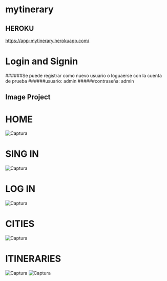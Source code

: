 # mytinerary
## HEROKU
https://app-mytinerary.herokuapp.com/

# Login and Signin
######Se puede registrar como nuevo usuario o loguaerse con la cuenta de prueba
######usuario: admin
######contraseña: admin

## Image Project
# HOME
![Captura](https://i.imgur.com/dATmyI4.jpg)
# SING IN
![Captura](https://i.imgur.com/ba2ijyn.jpg)
# LOG IN
![Captura](https://i.imgur.com/6KUeKkr.jpg)
# CITIES
![Captura](https://i.imgur.com/nZGk7si.jpg)
# ITINERARIES
![Captura](https://i.imgur.com/dnUQtOW.jpg)
![Captura](https://i.imgur.com/vUepC1R.jpg)
